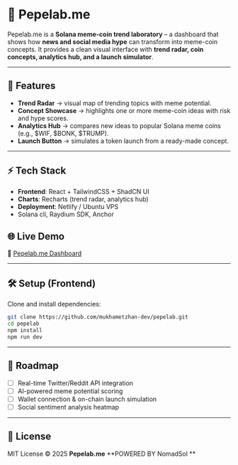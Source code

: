 
# 🐸 Pepelab.me

Pepelab.me is a **Solana meme-coin trend laboratory** – a dashboard that shows how **news and social media hype** can transform into meme-coin concepts.
It provides a clean visual interface with **trend radar, coin concepts, analytics hub, and a launch simulator**.

---

## 🚀 Features

* **Trend Radar** → visual map of trending topics with meme potential.
* **Concept Showcase** → highlights one or more meme-coin ideas with risk and hype scores.
* **Analytics Hub** → compares new ideas to popular Solana meme coins (e.g., \$WIF, \$BONK, \$TRUMP).
* **Launch Button** → simulates a token launch from a ready-made concept.


---

## ⚡ Tech Stack

* **Frontend**: React + TailwindCSS + ShadCN UI
* **Charts**: Recharts (trend radar, analytics hub)
* **Deployment**: Netlify / Ubuntu VPS
* Solana cli, Raydium SDK, Anchor



## 🌐 Live Demo

🔗 [Pepelab.me Dashboard](https://pepelab.netlify.app)

---

## 🛠️ Setup (Frontend)

Clone and install dependencies:

```bash
git clone https://github.com/mukhametzhan-dev/pepelab.git
cd pepelab
npm install
npm run dev
```

---

## 📌 Roadmap

* [ ] Real-time Twitter/Reddit API integration
* [ ] AI-powered meme potential scoring
* [ ] Wallet connection & on-chain launch simulation
* [ ] Social sentiment analysis heatmap

---

## 📜 License

MIT License © 2025 **Pepelab.me**
**POWERED BY NomadSol **


